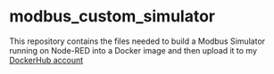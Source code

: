 # modbus_custom_simulator

This repository contains the files needed to build a Modbus Simulator running on Node-RED into a Docker image and then upload it to my [DockerHub account](https://hub.docker.com/r/ekstrom/modbus_custom_simulator)
